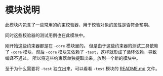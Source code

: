 # 模块说明

此模块内包含了一些常用的约束校验器，用于校验对象的属性是否符合预期。

同时这些校验器的测试用例也在此模块中。

刚开始这些约束器都是在 `-core` 模块里的。
但是由于这些约束器的测试工具依赖了 `-core` 模块，然后 `-core` 模块又依赖了 `-test`，这样就形成了循环依赖，导致编译不通过。
所以将这些约束器单独提取出来，放到一个新的模块中。

至于为什么需要将 `-test` 独立出来，可以看看 `-test` 模块的 [README.md](../spel-validator-test/README.md) 文件。